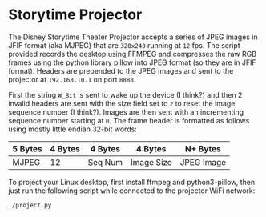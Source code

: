 # Storytime Projector

The Disney Storytime Theater Projector accepts a series of JPEG images in
JFIF format (aka MJPEG) that are `320x240` running at `12` fps. The script
provided records the desktop using FFMPEG and compresses the raw RGB frames
using the python library pillow into JPEG format (so they are in JFIF format).
Headers are prepended to the JPEG images and sent to the projector at
`192.168.10.1` on port `8888`.

First the string `W_Bit` is sent to wake up the device (I think?) and then 2
invalid headers are sent with the size field set to `2` to reset the image
sequence number (I think?). Images are then sent with an incrementing
sequence number starting at `0`. The frame header is formatted as follows
using mostly little endian 32-bit words:

| 5 Bytes | 4 Bytes | 4 Bytes | 4 Bytes    | N+ Bytes   |
|---------|---------|---------|------------|------------|
| MJPEG   | 12      | Seq Num | Image Size | JPEG Image |

To project your Linux desktop, first install ffmpeg and python3-pillow, then
just run the following script while connected to the projector WiFi network:

```
./project.py
```
